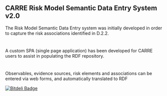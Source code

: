 ## CARRE Risk Model Semantic Data Entry System v2.0

The Risk Model Semantic Data Entry system was initially developed in order to capture the risk associations identified in D.2.2. 
# 
A custom SPA (single page application) has been developed for CARRE users to assist in populating the RDF repository.
# 
Observables, evidence sources, risk elements and associations can be entered via web forms, and automatically translated to RDF

[![Bitdeli Badge](https://d2weczhvl823v0.cloudfront.net/carre-project/carre-entry-system/trend.png)](https://bitdeli.com/free "Bitdeli Badge")

